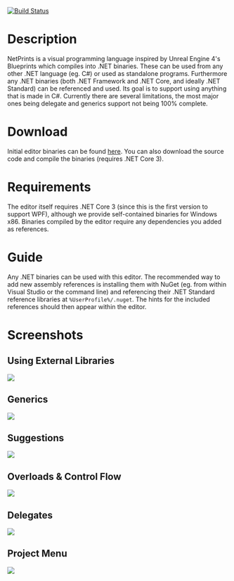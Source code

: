 [![Build Status](https://travis-ci.org/RobinKa/netprints.svg)](https://travis-ci.org/RobinKa/netprints)

# Description
NetPrints is a visual programming language inspired by Unreal Engine 4's Blueprints which compiles into .NET binaries. These can be used from any other .NET language (eg. C#) or used as standalone programs. Furthermore any .NET binaries (both .NET Framework and .NET Core, and ideally .NET Standard) can be referenced and used. Its goal is to support using anything that is made in C#. Currently there are several limitations, the most major ones being delegate and generics support not being 100% complete.

# Download
Initial editor binaries can be found [here](https://github.com/RobinKa/netprints/releases/tag/InitialMaster). You can also download the source code and compile the binaries (requires .NET Core 3).

# Requirements
The editor itself requires .NET Core 3 (since this is the first version to support WPF), although we provide self-contained binaries for Windows x86. Binaries compiled by the editor require any dependencies you added as references.

# Guide
Any .NET binaries can be used with this editor. The recommended way to add new assembly references is installing them with NuGet (eg. from within Visual Studio or the command line) and referencing their .NET Standard reference libraries at `%UserProfile%/.nuget`. The hints for the included references should then appear within the editor.

# Screenshots

## Using External Libraries
![](http://i.imgur.com/BXLHSE3.png)

## Generics
![](http://i.imgur.com/OnjPw36.png)

## Suggestions
![](https://i.imgur.com/ZuStkEJ.png)

## Overloads & Control Flow
![](https://i.imgur.com/ZADmF3t.png)

## Delegates
![](http://i.imgur.com/9GjrV49.png)

## Project Menu
![](http://i.imgur.com/umAjDX5.png)